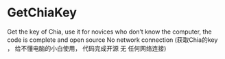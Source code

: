 # GetChiaKey
Get the key of Chia, use it for novices who don’t know the computer, the code is complete and open source No network connection (获取Chia的key ， 给不懂电脑的小白使用， 代码完成开源 无 任何网络连接)
